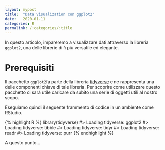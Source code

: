 ```yaml
---
layout: mypost
title:  "Data visualization con ggplot2"
date:   2020-01-11
categories: R
permalink: /:categories/:title
---
```


In questo articolo, impareremo a visualizzare dati attraverso la libreria `ggplot2`, una delle librerie di `R` più versatile ed elegante.

Prerequisiti
============
Il pacchetto `ggplot2`fa parte della libreria [tidyverse][tidyverselink] e ne rappresenta una delle componenti chiave di tale libreria. Per scoprire come utilizzare questo pacchetto ci sarà utile caricare da subito una serie di oggetti utili al nostro scopo.

Eseguiamo quindi il seguente frammento di codice in un ambiente come RStudio.


{% highlight R %}
library(tidyverse)
#> Loading tidyverse: ggplot2
#> Loading tidyverse: tibble
#> Loading tidyverse: tidyr
#> Loading tidyverse: readr
#> Loading tidyverse: purr
{% endhighlight %}

A questo punto...

[tidyverselink]: https://www.tidyverse.org/
